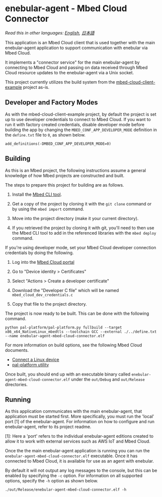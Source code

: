 # enebular-agent - Mbed Cloud Connector

*Read this in other languages: [English](README.md), [日本語](README.ja.md)*

This application is an Mbed Cloud client that is used together with the main enebular-agent application to support communication with enebular via Mbed Cloud.

It implements a "connector service" for the main enebular-agent by connecting to Mbed Cloud and passing on data received through Mbed Cloud resource updates to the enebular-agent via a Unix socket.

This project currently utilizes the build system from the [mbed-cloud-client-example](https://github.com/ARMmbed/mbed-cloud-client-example) project as-is.

## Developer and Factory Modes

As with the mbed-cloud-client-example project, by default the project is set up to use developer credentials to connect to Mbed Cloud. If you want to run it with factory created credentials, disable developer mode before building the app by changing the `MBED_CONF_APP_DEVELOPER_MODE` definition in the `define.txt` file to `0`, as shown below.

```
add_definitions(-DMBED_CONF_APP_DEVELOPER_MODE=0)
```

## Building

As this is an Mbed project, the following instructions assume a general knowledge of how Mbed projects are constructed and built.

The steps to prepare this project for building are as follows.

1. Install the [Mbed CLI tool](https://github.com/ARMmbed/mbed-cli#installing-mbed-cli).

2. Get a copy of the project by cloning it with the `git clone` command or by using the `mbed import` command.

3. Move into the project directory (make it your current directory).

4. If you retrieved the project by cloning it with git, you'll need to then use the Mbed CLI tool to add in the referenced libraries with the `mbed deploy` command.

If you're using developer mode, set your Mbed Cloud developer connection credentials by doing the following.

1. Log into the [Mbed Cloud portal](https://portal.mbedcloud.com/login)

2. Go to "Device identity > Certificates"

3. Select "Actions > Create a developer certificate"

4. Download the "Developer C file" which will be named `mbed_cloud_dev_credentials.c`

5. Copy that file to the project directory.

The project is now ready to be built. This can be done with the following command.

```
python pal-platform/pal-platform.py fullbuild --target x86_x64_NativeLinux_mbedtls --toolchain GCC --external ./../define.txt --name enebular-agent-mbed-cloud-connector.elf
```

For more information on build options, see the following Mbed Cloud documents.

- [Connect a Linux device](https://cloud.mbed.com/docs/current/connecting/linux-on-pc.html)
- [pal-platform utility](https://cloud.mbed.com/docs/current/porting/using-the-pal-platform-utility.html)

Once built, you should end up with an executable binary called `enebular-agent-mbed-cloud-connector.elf` under the `out/Debug` and `out/Release` directories.

## Running

As this application communicates with the main enebular-agent, that application must be started first. More specifically, you must run the 'local' port [1] of the enebular-agent. For information on how to configure and run enebular-agent, refer to its project readme.

[1]: Here a 'port' refers to the individual enebular-agent editions created to allow it to work with external services such as AWS IoT and Mbed Cloud.

Once the the main enebular-agent application is running you can run the `enebular-agent-mbed-cloud-connector.elf` executable. Once it has connected to Mbed Cloud, it is available for use as an agent with enebular.

By default it will not output any log messages to the console, but this can be enabled by specifying the `-c` option. For information on all supported options, specify the `-h` option as shown below.

```
./out/Release/enebular-agent-mbed-cloud-connector.elf -h
```
